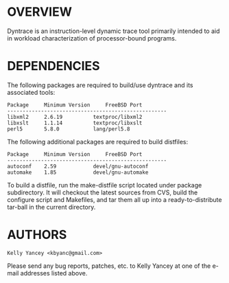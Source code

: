 
OVERVIEW
==========

  Dyntrace is an instruction-level dynamic trace tool primarily intended
to aid in workload characterization of processor-bound programs.


DEPENDENCIES
==============

  The following packages are required to build/use dyntrace and its
associated tools:

	Package		Minimum Version		FreeBSD Port
	----------------------------------------------------
	libxml2		2.6.19			textproc/libxml2
	libxslt		1.1.14			textproc/libxslt
	perl5		5.8.0			lang/perl5.8

  The following additional packages are required to build distfiles:

	Package		Minimum Version		FreeBSD Port
	----------------------------------------------------
	autoconf	2.59			devel/gnu-autoconf
	automake	1.85			devel/gnu-automake

  To build a distfile, run the make-distfile script located under package
subdirectory.  It will checkout the latest sources from CVS, build the
configure script and Makefiles, and tar them all up into a
ready-to-distribute tar-ball in the current directory.

AUTHORS
=========

	Kelly Yancey <kbyanc@gmail.com>

  Please send any bug reports, patches, etc. to Kelly Yancey at one of the
e-mail addresses listed above.
